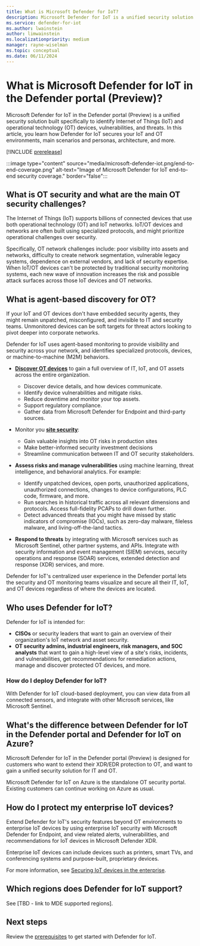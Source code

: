 ```yaml
---
title: What is Microsoft Defender for IoT?
description: Microsoft Defender for IoT is a unified security solution built specifically to identify IoT and OT devices, vulnerabilities, and threats.
ms.service: defender-for-iot
ms.author: lwainstein
author: limwainstein
ms.localizationpriority: medium
manager: rayne-wiselman
ms.topic: conceptual
ms.date: 06/11/2024
---
```


# What is Microsoft Defender for IoT in the Defender portal (Preview)?

Microsoft Defender for IoT in the Defender portal (Preview) is a unified security solution built specifically to identify Internet of Things (IoT) and operational technology (OT) devices, vulnerabilities, and threats. In this article, you learn how Defender for IoT secures your IoT and OT environments, main scenarios and personas, architecture, and more.

[!INCLUDE [prerelease](../includes//prerelease.md)]

:::image type="content" source="media/microsoft-defender-iot.png/end-to-end-coverage.png" alt-text="Image of Microsoft Defender for IoT end-to-end security coverage." border="false":::

## What is OT security and what are the main OT security challenges?

The Internet of Things (IoT) supports billions of connected devices that use both operational technology (OT) and IoT networks. IoT/OT devices and networks are often built using specialized protocols, and might prioritize operational challenges over security.

Specifically, OT network challenges include: poor visibility into assets and networks, difficulty to create network segmentation, vulnerable legacy systems, dependence on external vendors, and lack of security expertise. When IoT/OT devices can't be protected by traditional security monitoring systems, each new wave of innovation increases the risk and possible attack surfaces across those IoT devices and OT networks.

## What is agent-based discovery for OT?

If your IoT and OT devices don't have embedded security agents, they might remain unpatched, misconfigured, and invisible to IT and security teams. Unmonitored devices can be soft targets for threat actors looking to pivot deeper into corporate networks.

Defender for IoT uses agent-based monitoring to provide visibility and security across your network, and identifies specialized protocols, devices, or machine-to-machine (M2M) behaviors.

- **[**Discover OT devices**](manage-devices-inventory.md)** to gain a full overview of IT, IoT, and OT assets across the entire organization.
 
    - Discover device details, and how devices communicate.
    - Identify device vulnerabilities and mitigate risks.
    - Reduce downtime and monitor your top assets.
    - Support regulatory compliance.​
    - Gather data from Microsoft Defender for Endpoint and third-party sources.

- Monitor you [**site security**](site-security-overview.md): 

    - Gain valuable insights into OT risks in production sites
    - Make better-informed security investment decisions​
    - Streamline communication between IT and OT security stakeholders​.

- **Assess risks and manage vulnerabilities** using machine learning, threat intelligence, and behavioral analytics. For example:

    - Identify unpatched devices, open ports, unauthorized applications, unauthorized connections, changes to device configurations, PLC code, firmware, and more.
    - Run searches in historical traffic across all relevant dimensions and protocols. Access full-fidelity PCAPs to drill down further.
    - Detect advanced threats that you might have missed by static indicators of compromise (IOCs), such as zero-day malware, fileless malware, and living-off-the-land tactics.

- **Respond to threats** by integrating with Microsoft services such as Microsoft Sentinel, other partner systems, and APIs. Integrate with security information and event management (SIEM) services, security operations and response (SOAR) services, extended detection and response (XDR) services, and more.

Defender for IoT's centralized user experience in the Defender portal lets the security and OT monitoring teams visualize and secure all their IT, IoT, and OT devices regardless of where the devices are located.

## Who uses Defender for IoT?

Defender for IoT is intended for:

- **CISOs** or security leaders that want to gain an overview of their organization's IoT network and asset security.
- **OT security admins, industrial engineers, risk managers, and SOC analysts​** that want to gain a high-level view of a site's risks, incidents, and vulnerabilities, get recommendations for remediation actions, manage and discover protected OT devices, and more.

### How do I deploy Defender for IoT?

With Defender for IoT cloud-based deployment, you can view data from all connected sensors, and integrate with other Microsoft services, like Microsoft Sentinel.

## What's the difference between Defender for IoT in the Defender portal and Defender for IoT on Azure?

Microsoft Defender for IoT in the Defender portal (Preview) is designed for customers who want to extend their XDR/EDR protection to OT, and want to gain a unified security solution for IT and OT.

Microsoft Defender for IoT on Azure is the standalone OT security portal. Existing customers can continue working on Azure as usual.

## How do I protect my enterprise IoT devices?

Extend Defender for IoT's security features beyond OT environments to enterprise IoT devices by using enterprise IoT security with Microsoft Defender for Endpoint, and view related alerts, vulnerabilities, and recommendations for IoT devices in Microsoft Defender XDR.

Enterprise IoT devices can include devices such as printers, smart TVs, and conferencing systems and purpose-built, proprietary devices.

For more information, see [Securing IoT devices in the enterprise](/azure/defender-for-iot/organizations/eiot-sensor).

## Which regions does Defender for IoT support?

See [TBD - link to MDE supported regions].

## Next steps

Review the [prerequisites](prerequisites.md) to get started with Defender for IoT.